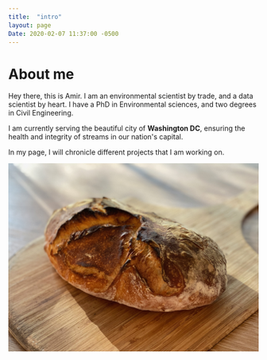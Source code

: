 ```yaml
---
title:  "intro"
layout: page
Date: 2020-02-07 11:37:00 -0500
---
```

# About me

Hey there, this is Amir. I am an environmental scientist by trade, and a data scientist by heart. I have a PhD in Environmental sciences, and two degrees in Civil Engineering.

I am currently serving the beautiful city of **Washington DC**, ensuring the health and integrity of streams in our nation's capital.


In my page, I will chronicle different projects that I am working on.



![I am also a Home baker! here is one of the many breads I bake at home:](https://raw.githubusercontent.com/CoolSciGuy/coolsciguy.github.io/master/assets/bread.jpeg)
